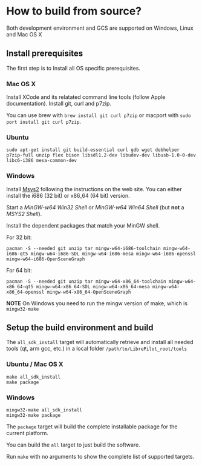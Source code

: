 # How to build from source?

Both development environment and GCS are supported on Windows, Linux and Mac OS X

## Install prerequisites

The first step is to Install all OS specific prerequisites.

### Mac OS X

Install XCode and its relatated command line tools (follow Apple documentation). Install git, curl and p7zip.

You can use brew with `brew install git curl p7zip` or macport with `sudo port install git curl p7zip`.


### Ubuntu

    sudo apt-get install git build-essential curl gdb wget debhelper p7zip-full unzip flex bison libsdl1.2-dev libudev-dev libusb-1.0-0-dev libc6-i386 mesa-common-dev


### Windows

Install [Msys2](https://msys2.github.io/) following the instructions on the web site. You can either install the i686 (32 bit) or x86_64 (64 bit) version.

Start a *MinGW-w64 Win32 Shell* or *MinGW-w64 Win64 Shell* (but **not** a *MSYS2 Shell*).

Install the dependent packages that match your MinGW shell.

For 32 bit:

    pacman -S --needed git unzip tar mingw-w64-i686-toolchain mingw-w64-i686-qt5 mingw-w64-i686-SDL mingw-w64-i686-mesa mingw-w64-i686-openssl mingw-w64-i686-OpenSceneGraph

For 64 bit:

    pacman -S --needed git unzip tar mingw-w64-x86_64-toolchain mingw-w64-x86_64-qt5 mingw-w64-x86_64-SDL mingw-w64-x86_64-mesa mingw-w64-x86_64-openssl mingw-w64-x86_64-OpenSceneGraph

**NOTE** On Windows you need to run the mingw version of make, which is `mingw32-make`


## Setup the build environment and build

The `all_sdk_install` target will automatically retrieve and install all needed tools (qt, arm gcc, etc.) in a local folder `/path/to/LibrePilot_root/tools`

### Ubuntu / Mac OS X

    make all_sdk_install
    make package

### Windows

    mingw32-make all_sdk_install
    mingw32-make package

The `package` target will build the complete installable package for the current platform.

You can build the `all` target to just build the software.

Run `make` with no arguments to show the complete list of supported targets.
